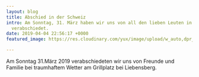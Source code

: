 ```yaml
---
layout: blog
title: Abschied in der Schweiz
intro: Am Sonntag, 31. März haben wir uns von all den lieben Leuten in der Schweiz
  verabschiedet.
date: 2019-04-04 22:56:17 +0000
featured_image: https://res.cloudinary.com/yux/image/upload/w_auto,dpr_auto,c_scale,f_auto,q_auto/v1554653610/canada-blog/fd8cf87d-dde6-4f8b-b4ae-7719f4c1b9b8.jpg

---
```

Am Sonntag 31.März 2019 verabschiedeten wir uns von Freunde und Familie bei traumhaftem Wetter am Grillplatz bei Liebensberg. 